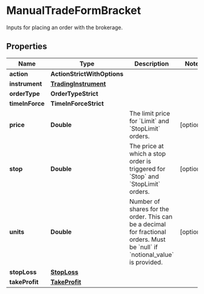 

# ManualTradeFormBracket

Inputs for placing an order with the brokerage.

## Properties

| Name | Type | Description | Notes |
|------------ | ------------- | ------------- | -------------|
|**action** | **ActionStrictWithOptions** |  |  |
|**instrument** | [**TradingInstrument**](TradingInstrument.md) |  |  |
|**orderType** | **OrderTypeStrict** |  |  |
|**timeInForce** | **TimeInForceStrict** |  |  |
|**price** | **Double** | The limit price for &#x60;Limit&#x60; and &#x60;StopLimit&#x60; orders. |  [optional] |
|**stop** | **Double** | The price at which a stop order is triggered for &#x60;Stop&#x60; and &#x60;StopLimit&#x60; orders. |  [optional] |
|**units** | **Double** | Number of shares for the order. This can be a decimal for fractional orders. Must be &#x60;null&#x60; if &#x60;notional_value&#x60; is provided. |  [optional] |
|**stopLoss** | [**StopLoss**](StopLoss.md) |  |  |
|**takeProfit** | [**TakeProfit**](TakeProfit.md) |  |  |



